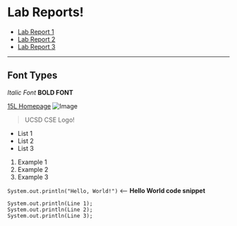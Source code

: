# Lab Reports!
* [Lab Report 1](lab-report-1-week-2)
* [Lab Report 2](lab-report-2-week-4)
* [Lab Report 3](lab-report-3-week-6)

***
## Font Types
*Italic Font*
**BOLD FONT**

[15L Homepage](https://ucsd-cse15l-w22.github.io/)
![Image](http://www.sysnet.ucsd.edu/~voelker/pubcom/logo/CSELogo_4Ch2.jpg)
>UCSD CSE Logo!

* List 1
* List 2
* List 3

1. Example 1
2. Example 2
3. Example 3

`System.out.println("Hello, World!")` <-- **Hello World code snippet**
```
System.out.println(Line 1);
System.out.println(Line 2);
System.out.println(Line 3);
```
